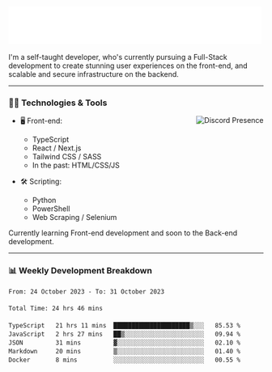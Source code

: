 <img src="assets/wave.svg" alt=":wave:" />

I'm a self-taught developer, who's currently pursuing a Full-Stack development to create stunning user experiences on the front-end, and scalable and secure infrastructure on the backend.

---

### 🧑‍💻 Technologies & Tools

<a href="https://discord.com/users/414304208649453568" target="_blank" rel="nofollow">
   <img src="https://lanyard-profile-readme.vercel.app/api/414304208649453568?idleMessage=Probably%20doing%20something%20else..." alt="Discord Presence" align="right">
</a>

- 🖥️ Front-end:

  - TypeScript
  - React / Next.js
  - Tailwind CSS / SASS
  - In the past: HTML/CSS/JS

- 🛠 Scripting:

  - Python
  - PowerShell
  - Web Scraping / Selenium

Currently learning Front-end development and soon to the Back-end development.

---

### 📊 Weekly Development Breakdown

<!-- ![ccrsxx's GitHub Stats](https://github-readme-stats.vercel.app/api?username=ccrsxx&count_private=true&theme=tokyonight) -->
<!-- ![ccrsxx's Top Langs](https://github-readme-stats.vercel.app/api/top-langs/?username=ccrsxx&hide=lua,java,html&theme=tokyonight) -->

<!--START_SECTION:waka-->

```txt
From: 24 October 2023 - To: 31 October 2023

Total Time: 24 hrs 46 mins

TypeScript   21 hrs 11 mins  █████████████████████▒░░░   85.53 %
JavaScript   2 hrs 27 mins   ██▒░░░░░░░░░░░░░░░░░░░░░░   09.94 %
JSON         31 mins         ▓░░░░░░░░░░░░░░░░░░░░░░░░   02.10 %
Markdown     20 mins         ▒░░░░░░░░░░░░░░░░░░░░░░░░   01.40 %
Docker       8 mins          ░░░░░░░░░░░░░░░░░░░░░░░░░   00.55 %
```

<!--END_SECTION:waka-->
